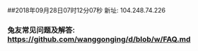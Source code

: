 ##2018年09月28日07时12分07秒 新址: 104.248.74.226
### 兔友常见问题及解答: https://github.com/wanggonging/d/blob/w/FAQ.md
